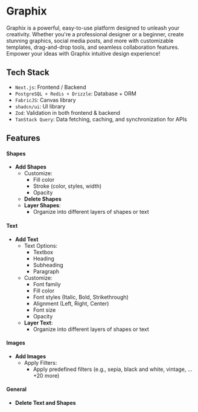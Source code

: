 # Graphix
Graphix is a powerful, easy-to-use platform designed to unleash your creativity. Whether you're a professional designer or a beginner, create stunning graphics, social media posts, and more with customizable templates, drag-and-drop tools, and seamless collaboration features. Empower your ideas with Graphix intuitive design experience!

## Tech Stack
- ```Next.js```: Frontend / Backend
- ```PostgreSQL + Redis + Drizzle```: Database + ORM
- ```FabricJS```: Canvas library
- ```shadcn/ui```: UI library
- ```Zod```: Validation in both frontend & backend
- ```TanStack Query```: Data fetching, caching, and synchronization for APIs

## Features  

#### Shapes  
- **Add Shapes**  
  - Customize:  
    - Fill color  
    - Stroke (color, styles, width)  
    - Opacity  
  - **Delete Shapes**  
  - **Layer Shapes**:  
    - Organize into different layers of shapes or text  

#### Text  
- **Add Text**  
  - Text Options:  
    - Textbox  
    - Heading  
    - Subheading  
    - Paragraph  
  - Customize:  
    - Font family  
    - Fill color  
    - Font styles (Italic, Bold, Strikethrough)  
    - Alignment (Left, Right, Center)  
    - Font size  
    - Opacity  
  - **Layer Text**:  
    - Organize into different layers of shapes or text  

#### Images  
- **Add Images**  
  - Apply Filters:  
    - Apply predefined filters (e.g., sepia, black and white, vintage, ... +20 more)  

#### General  
- **Delete Text and Shapes**
